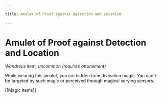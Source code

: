 --- 
title: Amulet of Proof against Detection and Location 
---
# Amulet of Proof against Detection and Location

*Wondrous item, uncommon (requires attunement)*

While wearing this amulet, you are hidden from divination magic. You can't be targeted by such magic or perceived through magical scrying sensors.


[[Magic Items]]
